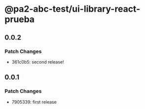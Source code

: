 # @pa2-abc-test/ui-library-react-prueba

## 0.0.2

### Patch Changes

- 361c0b5: second release!

## 0.0.1

### Patch Changes

- 7905339: first release
